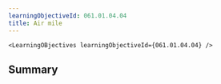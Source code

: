 ```yaml
---
learningObjectiveId: 061.01.04.04
title: Air mile
---
```


```tsx eval
<LearningOBjectives learningObjectiveId={061.01.04.04} />
```

## Summary
